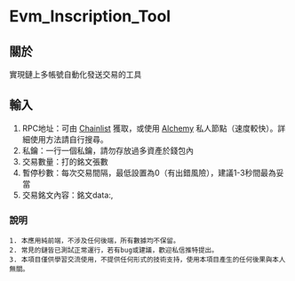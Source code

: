 # Evm_Inscription_Tool

## 關於

實現鏈上多帳號自動化發送交易的工具

## 輸入

1. RPC地址：可由 [Chainlist](https://chainlist.org/) 獲取，或使用 [Alchemy](https://dashboard.alchemy.com/) 私人節點（速度較快）。詳細使用方法請自行搜尋。
2. 私鑰：一行一個私鑰，請勿存放過多資產於錢包內
3. 交易數量：打的銘文張數
4. 暫停秒數：每次交易間隔，最低設置為0（有出錯風險），建議1-3秒間最為妥當
5. 交易銘文內容：銘文data:,

### 說明

```
1. 本應用純前端，不涉及任何後端，所有數據均不保留。
2. 常見的鏈皆已測試正常運行，若有bug或建議，歡迎私信推特提出。
3. 本項目僅供學習交流使用，不提供任何形式的技術支持，使用本項目產生的任何後果與本人無關。

